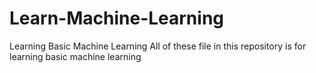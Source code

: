# Learn-Machine-Learning
Learning Basic Machine Learning
All of these file in this repository is for learning basic machine learning
